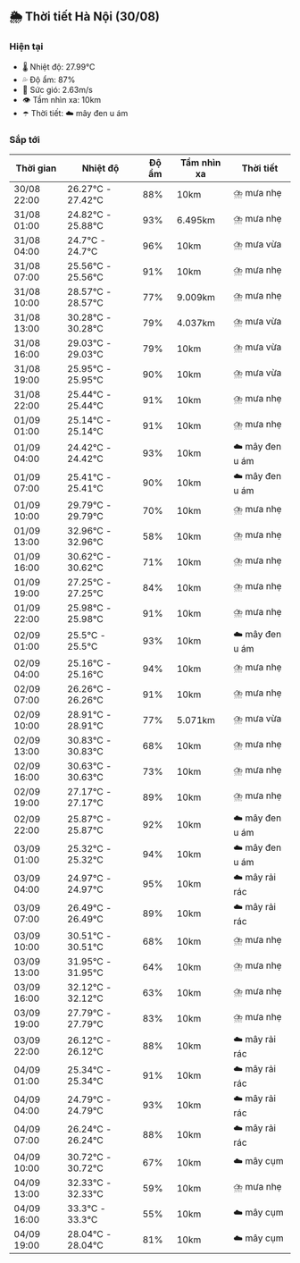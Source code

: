 ## 🌦️ Thời tiết Hà Nội (30/08)

### Hiện tại

- 🌡️ Nhiệt độ: 27.99℃
- 💦 Độ ẩm: 87%
- 💨 Sức gió: 2.63m/s
- 👁️ Tầm nhìn xa: 10km
- ☂️ Thời tiết: ☁️ mây đen u ám

### Sắp tới

| Thời gian | Nhiệt độ | Độ ẩm | Tầm nhìn xa | Thời tiết |
| --- | --- | --- | --- | --- |
| 30/08 22:00 | 26.27℃ - 27.42℃ | 88% | 10km | ⛈️ mưa nhẹ |
| 31/08 01:00 | 24.82℃ - 25.88℃ | 93% | 6.495km | ⛈️ mưa nhẹ |
| 31/08 04:00 | 24.7℃ - 24.7℃ | 96% | 10km | ⛈️ mưa vừa |
| 31/08 07:00 | 25.56℃ - 25.56℃ | 91% | 10km | ⛈️ mưa nhẹ |
| 31/08 10:00 | 28.57℃ - 28.57℃ | 77% | 9.009km | ⛈️ mưa nhẹ |
| 31/08 13:00 | 30.28℃ - 30.28℃ | 79% | 4.037km | ⛈️ mưa vừa |
| 31/08 16:00 | 29.03℃ - 29.03℃ | 79% | 10km | ⛈️ mưa vừa |
| 31/08 19:00 | 25.95℃ - 25.95℃ | 90% | 10km | ⛈️ mưa vừa |
| 31/08 22:00 | 25.44℃ - 25.44℃ | 91% | 10km | ⛈️ mưa nhẹ |
| 01/09 01:00 | 25.14℃ - 25.14℃ | 91% | 10km | ⛈️ mưa nhẹ |
| 01/09 04:00 | 24.42℃ - 24.42℃ | 93% | 10km | ☁️ mây đen u ám |
| 01/09 07:00 | 25.41℃ - 25.41℃ | 90% | 10km | ☁️ mây đen u ám |
| 01/09 10:00 | 29.79℃ - 29.79℃ | 70% | 10km | ⛈️ mưa nhẹ |
| 01/09 13:00 | 32.96℃ - 32.96℃ | 58% | 10km | ⛈️ mưa nhẹ |
| 01/09 16:00 | 30.62℃ - 30.62℃ | 71% | 10km | ⛈️ mưa nhẹ |
| 01/09 19:00 | 27.25℃ - 27.25℃ | 84% | 10km | ⛈️ mưa nhẹ |
| 01/09 22:00 | 25.98℃ - 25.98℃ | 91% | 10km | ⛈️ mưa nhẹ |
| 02/09 01:00 | 25.5℃ - 25.5℃ | 93% | 10km | ☁️ mây đen u ám |
| 02/09 04:00 | 25.16℃ - 25.16℃ | 94% | 10km | ⛈️ mưa nhẹ |
| 02/09 07:00 | 26.26℃ - 26.26℃ | 91% | 10km | ⛈️ mưa nhẹ |
| 02/09 10:00 | 28.91℃ - 28.91℃ | 77% | 5.071km | ⛈️ mưa vừa |
| 02/09 13:00 | 30.83℃ - 30.83℃ | 68% | 10km | ⛈️ mưa nhẹ |
| 02/09 16:00 | 30.63℃ - 30.63℃ | 73% | 10km | ⛈️ mưa nhẹ |
| 02/09 19:00 | 27.17℃ - 27.17℃ | 89% | 10km | ⛈️ mưa nhẹ |
| 02/09 22:00 | 25.87℃ - 25.87℃ | 92% | 10km | ☁️ mây đen u ám |
| 03/09 01:00 | 25.32℃ - 25.32℃ | 94% | 10km | ☁️ mây đen u ám |
| 03/09 04:00 | 24.97℃ - 24.97℃ | 95% | 10km | ☁️ mây rải rác |
| 03/09 07:00 | 26.49℃ - 26.49℃ | 89% | 10km | ☁️ mây rải rác |
| 03/09 10:00 | 30.51℃ - 30.51℃ | 68% | 10km | ⛈️ mưa nhẹ |
| 03/09 13:00 | 31.95℃ - 31.95℃ | 64% | 10km | ⛈️ mưa nhẹ |
| 03/09 16:00 | 32.12℃ - 32.12℃ | 63% | 10km | ⛈️ mưa nhẹ |
| 03/09 19:00 | 27.79℃ - 27.79℃ | 83% | 10km | ⛈️ mưa nhẹ |
| 03/09 22:00 | 26.12℃ - 26.12℃ | 88% | 10km | ☁️ mây rải rác |
| 04/09 01:00 | 25.34℃ - 25.34℃ | 91% | 10km | ☁️ mây rải rác |
| 04/09 04:00 | 24.79℃ - 24.79℃ | 93% | 10km | ☁️ mây rải rác |
| 04/09 07:00 | 26.24℃ - 26.24℃ | 88% | 10km | ☁️ mây rải rác |
| 04/09 10:00 | 30.72℃ - 30.72℃ | 67% | 10km | ☁️ mây cụm |
| 04/09 13:00 | 32.33℃ - 32.33℃ | 59% | 10km | ⛈️ mưa nhẹ |
| 04/09 16:00 | 33.3℃ - 33.3℃ | 55% | 10km | ☁️ mây cụm |
| 04/09 19:00 | 28.04℃ - 28.04℃ | 81% | 10km | ☁️ mây cụm |
